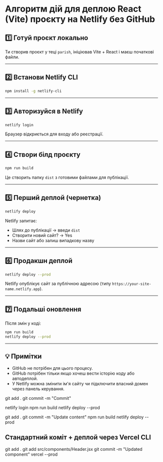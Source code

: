 # Алгоритм дій для деплою React (Vite) проєкту на Netlify без GitHub

## 1️⃣ Готуй проєкт локально
Ти створив проєкт у теці `parish`, ініціював Vite + React і маєш початкові файли.

---

## 2️⃣ Встанови Netlify CLI
```bash
npm install -g netlify-cli
```

---

## 3️⃣ Авторизуйся в Netlify
```bash
netlify login
```
Браузер відкриється для входу або реєстрації.

---

## 4️⃣ Створи білд проєкту
```bash
npm run build
```
Це створить папку `dist` з готовими файлами для публікації.

---

## 5️⃣ Перший деплой (чернетка)
```bash
netlify deploy
```
Netlify запитає:
- Шлях до публікації → введи `dist`
- Створити новий сайт? → Yes
- Назви сайт або залиш випадкову назву

---

## 6️⃣ Продакшн деплой
```bash
netlify deploy --prod
```
Netlify опублікує сайт за публічною адресою (типу `https://your-site-name.netlify.app`).

---

## 7️⃣ Подальші оновлення
Після змін у коді:
```bash
npm run build
netlify deploy --prod
```

---

## 💡 Примітки
- GitHub не потрібен для цього процесу.
- GitHub потрібен тільки якщо хочеш вести історію коду або автодеплой.
- У Netlify можна змінити ім'я сайту чи підключити власний домен через панель керування.


git add .
git commit -m "Commit"

netlify login
npm run build
netlify deploy --prod



git add .
git commit -m "Update content"
npm run build
netlify deploy --prod

## Стандартний коміт + деплой через Vercel CLI
git add .
git add src/components/Header.jsx
git commit -m "Updated component"
vercel --prod
